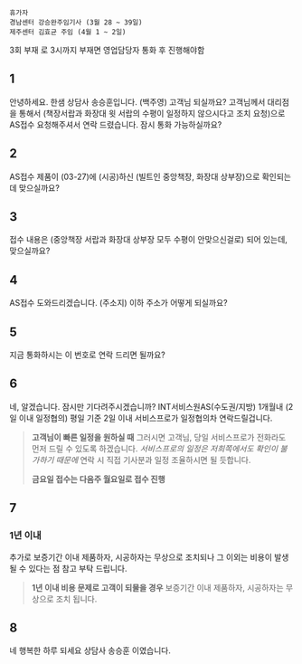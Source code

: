 ```ad-note
휴가자
경남센터 강승완주임기사 (3월 28 ~ 39일)
제주센터 김효균 주임 (4월 1 ~ 2일)
```

3회 부재 로 
3시까지 부재면 영업담당자 통화 후 진행해야함
## 1
안녕하세요. 한샘 상담사 송승훈입니다. (백주영) 고객님 되실까요?
고객님께서 대리점을 통해서 (책장서랍과 화장대 윗 서랍의 수평이 일정하지 않으시다고 조치 요청)으로 AS접수 요청해주셔서 연락 드렸습니다.
잠시 통화 가능하실까요?
## 2
AS접수 제품이 (03-27)에 (시공)하신 (빌트인 중앙책장, 화장대 상부장)으로 확인되는데 맞으실까요?
## 3
접수 내용은 (중앙책장 서랍과 화장대 상부장 모두 수평이 안맞으신걸로) 되어 있는데, 맞으실까요?
## 4
AS접수 도와드리겠습니다. 
(주소지) 이하 주소가 어떻게 되실까요?
## 5
지금 통화하시는 이 번호로 연락 드리면 될까요?
## 6
네, 알겠습니다. 잠시만 기다려주시겠습니까?
INT서비스원AS(수도권/지방) 1개월내
(2일 이내 일정협의)
평일 기준 2일 이내 서비스프로가 일정협의차 연락드릴겁니다.
> **고객님이 빠른 일정을 원하실 때**
> 그러시면 고객님, 당일 서비스프로가 전화라도 먼저 드릴 수 있도록 하겠습니다. *서비스프로의 일정은 저희쪽에서도 확인이 불가하기 때문에*
> 연락 시 직접 기사분과 일정 조율하시면 될 듯합니다.
> 
> **금요일 접수는 다음주 월요일로 접수 진행**
## 7
### 1년 이내
추가로 보증기간 이내 제품하자, 시공하자는 무상으로 조치되나 그 이외는 비용이 발생 될 수 있다는 점 참고 부탁 드립니다.
> **1년 이내 비용 문제로 고객이 되물을 경우**
> 보증기간 이내 제품하자, 시공하자는 무상으로 조치 됩니다.
## 8
네 행복한 하루 되세요 상담사 송승훈 이였습니다.
